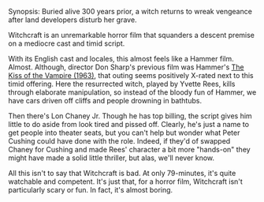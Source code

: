 Synopsis: Buried alive 300 years prior, a witch returns to wreak vengeance after land developers disturb her grave.

Witchcraft is an unremarkable horror film that squanders a descent premise on a mediocre cast and timid script.

With its English cast and locales, this almost feels like a Hammer film. Almost. Although, director Don Sharp's previous film was Hammer's <a href="/browse/reviews/the-kiss-of-the-vampire-1963/">The Kiss of the Vampire (1963)</a>, that outing seems positively X-rated next to this timid offering. Here the resurrected witch, played by Yvette Rees, kills through elaborate manipulation, so instead of the bloody fun of Hammer, we have cars driven off cliffs and people drowning in bathtubs. 

Then there's Lon Chaney Jr. Though he has top billing, the script gives him little to do aside from look tired and pissed off. Clearly, he's just a name to get people into theater seats, but you can't help but wonder what Peter Cushing could have done with the role. Indeed, if they'd of swapped Chaney for Cushing and made Rees' character a bit more "hands-on" they might have made a solid little thriller, but alas, we'll never know.

All this isn't to say that Witchcraft is bad. At only 79-minutes, it's quite watchable and competent. It's just that, for a horror film, Witchcraft isn't particularly scary or fun. In fact, it's almost boring.

